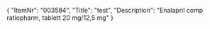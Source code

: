 {
  "ItemNr": "003584",
  "Title": "test",
  "Description": "Enalapril comp ratiopharm, tablett 20 mg/12,5 mg"
}